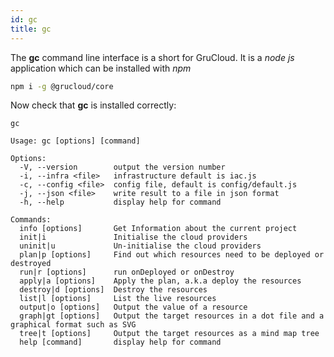 ```yaml
---
id: gc
title: gc
---
```


The **gc** command line interface is a short for GruCloud.
It is a _node js_ application which can be installed with _npm_

```bash
npm i -g @grucloud/core
```

Now check that **gc** is installed correctly:

```
gc
```

```
Usage: gc [options] [command]

Options:
  -V, --version        output the version number
  -i, --infra <file>   infrastructure default is iac.js
  -c, --config <file>  config file, default is config/default.js
  -j, --json <file>    write result to a file in json format
  -h, --help           display help for command

Commands:
  info [options]       Get Information about the current project
  init|i               Initialise the cloud providers
  uninit|u             Un-initialise the cloud providers
  plan|p [options]     Find out which resources need to be deployed or destroyed
  run|r [options]      run onDeployed or onDestroy
  apply|a [options]    Apply the plan, a.k.a deploy the resources
  destroy|d [options]  Destroy the resources
  list|l [options]     List the live resources
  output|o [options]   Output the value of a resource
  graph|gt [options]   Output the target resources in a dot file and a graphical format such as SVG
  tree|t [options]     Output the target resources as a mind map tree
  help [command]       display help for command
```
